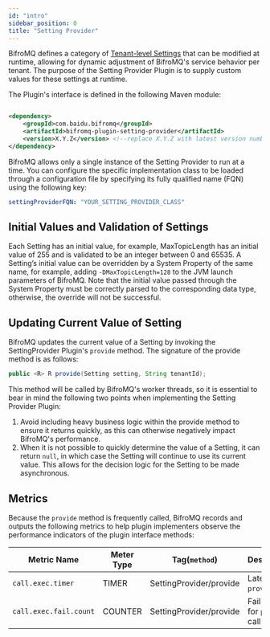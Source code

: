 ```yaml
---
id: "intro"
sidebar_position: 0
title: "Setting Provider"
---
```


BifroMQ defines a category of [Tenant-level Settings](1_tenantsetting.md) that can be modified at runtime, allowing for dynamic adjustment of BifroMQ's service behavior per tenant. The purpose of the Setting Provider Plugin is to supply
custom values for these settings at runtime.

The Plugin's interface is defined in the following Maven module:

```xml

<dependency>
    <groupId>com.baidu.bifromq</groupId>
    <artifactId>bifromq-plugin-setting-provider</artifactId>
    <version>X.Y.Z</version> <!--replace X.Y.Z with latest version number-->
</dependency>
```

BifroMQ allows only a single instance of the Setting Provider to run at a time. You can configure the specific implementation class to be loaded through a configuration file by specifying its fully qualified name (FQN) using the following
key:

```yaml
settingProviderFQN: "YOUR_SETTING_PROVIDER_CLASS"
```

## Initial Values and Validation of Settings

Each Setting has an initial value, for example, MaxTopicLength has an initial value of 255 and is validated to be an integer between 0 and 65535. A Setting’s initial value can be overridden by a System Property of the same name, for
example, adding `-DMaxTopicLength=128` to the JVM launch parameters of BifroMQ. Note that the initial value passed through the System Property must be correctly parsed to the corresponding data type, otherwise, the override will not be
successful.

## Updating Current Value of Setting

BifroMQ updates the current value of a Setting by invoking the SettingProvider Plugin's `provide` method. The signature of the provide method is as follows:

```java
public <R> R provide(Setting setting, String tenantId);
```

This method will be called by BifroMQ's worker threads, so it is essential to bear in mind the following two points when implementing the Setting Provider Plugin:

1. Avoid including heavy business logic within the provide method to ensure it returns quickly, as this can otherwise negatively impact BifroMQ's performance.
2. When it is not possible to quickly determine the value of a Setting, it can return `null`, in which case the Setting will continue to use its current value. This allows for the decision logic for the Setting to be made asynchronous.

## Metrics

Because the `provide` method is frequently called, BifroMQ records and outputs the following metrics to help
plugin implementers observe the performance indicators of the plugin interface methods:

| Metric Name            | Meter Type | Tag(`method`)           | Description                     |
|------------------------|------------|-------------------------|---------------------------------|
| `call.exec.timer`      | TIMER      | SettingProvider/provide | Latency for `provide` call      |
| `call.exec.fail.count` | COUNTER    | SettingProvider/provide | Fail counter for `provide` call |
